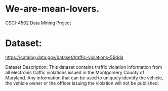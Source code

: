 # We-are-mean-lovers.
CSCI-4502 Data Mining Project

# Dataset:
https://catalog.data.gov/dataset/traffic-violations-56dda

Dataset Description:
This dataset contains traffic violation information from all electronic traffic violations issued in the Montgomery County of Maryland. Any information that can be used to uniquely identify the vehicle, the vehicle owner or the officer issuing the violation will not be published.
